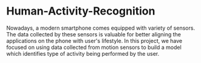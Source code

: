 # Human-Activity-Recognition

Nowadays, a modern smartphone comes equipped with variety of sensors. The data collected by these sensors is valuable for better aligning the applications on the phone with user's lifestyle. In this project, we have focused on using data collected from motion sensors to build a model which identifies type of activity being performed by the user.
